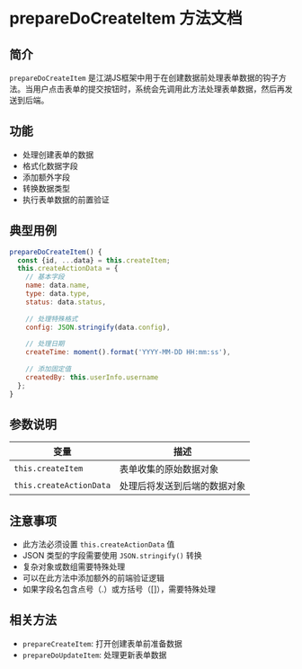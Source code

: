 # prepareDoCreateItem 方法文档

## 简介

`prepareDoCreateItem` 是江湖JS框架中用于在创建数据前处理表单数据的钩子方法。当用户点击表单的提交按钮时，系统会先调用此方法处理表单数据，然后再发送到后端。

## 功能

- 处理创建表单的数据
- 格式化数据字段
- 添加额外字段
- 转换数据类型
- 执行表单数据的前置验证

## 典型用例

```javascript
prepareDoCreateItem() {
  const {id, ...data} = this.createItem;
  this.createActionData = {
    // 基本字段
    name: data.name,
    type: data.type,
    status: data.status,
    
    // 处理特殊格式
    config: JSON.stringify(data.config),
    
    // 处理日期
    createTime: moment().format('YYYY-MM-DD HH:mm:ss'),
    
    // 添加固定值
    createdBy: this.userInfo.username
  };
}
```

## 参数说明

| 变量 | 描述 |
|---|---|
| `this.createItem` | 表单收集的原始数据对象 |
| `this.createActionData` | 处理后将发送到后端的数据对象 |

## 注意事项

- 此方法必须设置 `this.createActionData` 值
- JSON 类型的字段需要使用 `JSON.stringify()` 转换
- 复杂对象或数组需要特殊处理
- 可以在此方法中添加额外的前端验证逻辑
- 如果字段名包含点号（.）或方括号（[]），需要特殊处理

## 相关方法

- `prepareCreateItem`: 打开创建表单前准备数据
- `prepareDoUpdateItem`: 处理更新表单数据 